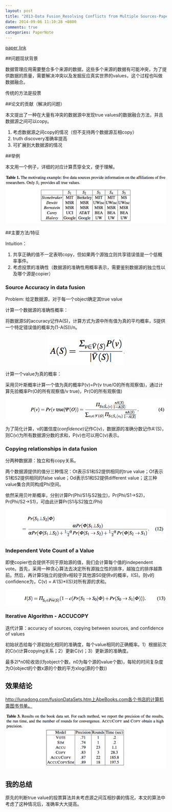 ```yaml
---
layout: post
title: "2013-Data Fusion_Resolving Conflicts from Multiple Sources-PaperNote"
date: 2014-09-06 11:10:28 +0800
comments: true
categories: PaperNote
---
```


[paper link](http://static.googleusercontent.com/media/research.google.com/en//pubs/archive/41657.pdf)

##问题现状背景

数据管理应用需要整合多个来源的数据，这些多个来源的数据有可能冲突，为了提供数据的质量，需要解决冲突以及发掘反应真实世界的values，这个过程也叫做数据融合。

传统的方法是投票

##论文的贡献（解决的问题）

本文提出了一种在大量有冲突的数据源中发现true values的数据融合方法，并且数据源之间可以copy。

1. 考虑数据源之间copy的情况（但不支持两个数据源互相copy）
2. truth discovery准确率提高
3. 可扩展到大数据源的情况

##举例

本文用一个例子，详细的对应计算贯穿全文，便于理解。

<center><img src="https://raw.githubusercontent.com/sumnous/sumnous.github.io/source/images/0906-1.png"></center>

##主要方法/特征

Intuition：

1. 共享正确的值不一定表明copy，但如果两个源独立则共享错误值是一个低概率事件。
2. 考虑投票的准确性（数据源的准确性用概率表示，需要鉴别数据源的独立性以及哪个源是copier）


### Source Accuracy in data fusion

Problem: 给定数据源，对于每一个object确定其true value

计算一个数据源的准确性概率：

将数据源S的accuracy记作A(S)，计算方式为源中所有值为真的平均概率，S提供一个特定错误值的概率为(1-A(S))/n。

<center><img src="https://raw.githubusercontent.com/sumnous/sumnous.github.io/source/images/0906-2.png"></center>

计算一个value为真的概率：

采用贝叶斯概率计算一个值为真的概率P(v)=Pr(v true/O的所有观察值)，通过计算先验概率Pr(O的所有观察值/v true)，Pr(O的所有观察值)


<center><img src="https://raw.githubusercontent.com/sumnous/sumnous.github.io/source/images/0906-3.png"></center>

为了简化计算，v的置信度(*confidence*)记作C(v)，数据源的准确分数记作A'(S)，则C(v)为所有数据源分数的求和，P(v)也可以用C(v)表示。

### Copying relationships in data fusion

分两种数据源：独立和有copy关系。

两个数据源提供的值分三种情况：Ot表示S1和S2提供相同的true value；Of表示S1和S2提供相同的false value；Od表示S1和S2提供different value；这三种value集合共同构成Phi空间。

依然采用贝叶斯概率，分别计算Pr(Phi/S1与S2独立)，Pr(Phi/S1->S2)，Pr(Phi/S2->S1)，可由此计算Pr(S1与S2独立/Phi)


<center><img src="https://raw.githubusercontent.com/sumnous/sumnous.github.io/source/images/0906-4.png"></center>


### Independent Vote Count of a Value

即使copier也会提供不同于原始源的值，我们会计算每个值的independent vote。首先，采用一种贪心算法去决定所有源独立性的排序，越独立的排序越靠前。然后，再计算S独立的提供v相较于其他源S0提供v的概率，I(S)。则v的confidence为，C(v) = A'(S)*I(S)对所有源的求和。

<center><img src="https://raw.githubusercontent.com/sumnous/sumnous.github.io/source/images/0906-5.png"></center>

### Iterative Algorithm - ACCUCOPY

迭代计算：accuracy of sources, copying between sources, and confidence of values

初始状态给每个源初始化相同的准确度，每个value相同的正确概率。1）根据前次的C(v)计算copying关系；2）更新C(v)；3）更新源的准确度。

最多2l*n0轮收敛(l为object个数，n0为每个源的value个数)，每轮的时间复杂度为O(object的个数x源的个数的平方xlog(源的个数))

## 效果结论

http://lunadong.com/fusionDataSets.htm上AbeBooks.com各个书店的计算机类图书书单。

<center><img src="https://raw.githubusercontent.com/sumnous/sumnous.github.io/source/images/0906-6.png"></center>

## 我的总结

原先的判断true value的投票算法并未考虑源之间互相抄袭的情况，本文的算法中考虑了这种情况后，准确率大大提高。


